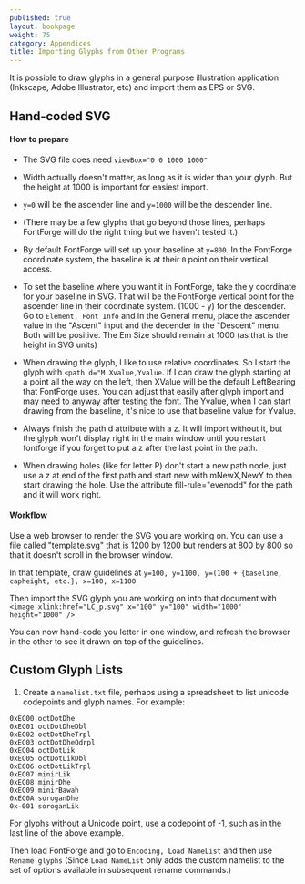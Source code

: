 ```yaml
---
published: true
layout: bookpage
weight: 75
category: Appendices
title: Importing Glyphs from Other Programs
---
```


It is possible to draw glyphs in a general purpose illustration application (Inkscape, Adobe Illustrator, etc) and import them as EPS or SVG. 

## Hand-coded SVG

#### How to prepare

* The SVG file does need `viewBox="0 0 1000 1000"`

* Width actually doesn't matter, as long as it is wider than your glyph. But the height at 1000 is important for easiest import.

* `y=0` will be the ascender line and `y=1000` will be the descender line.

* (There may be a few glyphs that go beyond those lines, perhaps FontForge will do the right thing but we haven't tested it.)

* By default FontForge will set up your baseline at `y=800`. In the FontForge coordinate system, the baseline is at their `0` point on their vertical access.

* To set the baseline where you want it in FontForge, take the y coordinate for your baseline in SVG. That will be the FontForge vertical point for the ascender line in their coordinate system. (1000 - y) for the descender. Go to `Element, Font Info` and in the General menu, place the ascender value in the "Ascent" input and the decender in the "Descent" menu. Both will be positive. The Em Size should remain at 1000 (as that is the height in SVG units)

* When drawing the glyph, I like to use relative coordinates. So I start the glyph with `<path d="M Xvalue,Yvalue`. If I can draw the glyph starting at a point all the way on the left, then XValue will be the default LeftBearing that FontForge uses. You can adjust that easily after glyph import and may need to anyway after testing the font. The Yvalue, when I can start drawing from the baseline, it's nice to use that baseline value for Yvalue.

* Always finish the path d attribute with a z. It will import without it, but the glyph won't display right in the main window until you restart fontforge if you forget to put a z after the last point in the path.

* When drawing holes (like for letter P) don't start a new path node, just use a z at end of the first path and start new with mNewX,NewY to then start drawing the hole. Use the attribute fill-rule="evenodd" for the path and it will work right.

#### Workflow

Use a web browser to render the SVG you are working on. You can use a file called "template.svg" that is 1200 by 1200 but renders at 800 by 800 so that it doesn't scroll in the browser window.

In that template, draw guidelines at `y=100, y=1100, y=(100 + {baseline, capheight, etc.}, x=100, x=1100`

Then import the SVG glyph you are working on into that document with `<image xlink:href="LC_p.svg" x="100" y="100" width="1000" height="1000" />`

You can now hand-code you letter in one window, and refresh the browser in the other to see it drawn on top of the guidelines. 


## Custom Glyph Lists

1. Create a `namelist.txt` file, perhaps using a spreadsheet to list unicode codepoints and glyph names. For example:

```
0xEC00 octDotDhe
0xEC01 octDotDheDbl
0xEC02 octDotDheTrpl
0xEC03 octDotDheQdrpl
0xEC04 octDotLik
0xEC05 octDotLikDbl
0xEC06 octDotLikTrpl
0xEC07 minirLik
0xEC08 minirDhe
0xEC09 minirBawah
0xEC0A soroganDhe
0x-001 soroganLik
```

For glyphs without a Unicode point, use a codepoint of -1, such as in the last line of the above example.

Then load FontForge and go to `Encoding, Load NameList` and then use `Rename glyphs` (Since `Load NameList` only
adds the custom namelist to the set of options available in subsequent rename commands.)  
